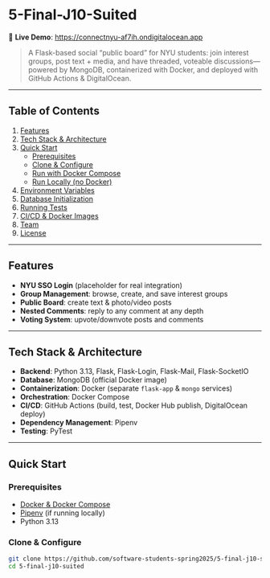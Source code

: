# 5-Final-J10-Suited

🔗 **Live Demo**: https://connectnyu-af7ih.ondigitalocean.app

> A Flask-based social “public board” for NYU students: join interest groups, post text + media, and have threaded, voteable discussions—powered by MongoDB, containerized with Docker, and deployed with GitHub Actions & DigitalOcean.

---

## Table of Contents

1. [Features](#features)  
2. [Tech Stack & Architecture](#tech-stack--architecture)  
3. [Quick Start](#quick-start)  
   - [Prerequisites](#prerequisites)  
   - [Clone & Configure](#clone--configure)  
   - [Run with Docker Compose](#run-with-docker-compose)  
   - [Run Locally (no Docker)](#run-locally-no-docker)  
4. [Environment Variables](#environment-variables)  
5. [Database Initialization](#database-initialization)  
6. [Running Tests](#running-tests)  
7. [CI/CD & Docker Images](#cicd--docker-images)  
8. [Team](#team)  
9. [License](#license)  

---

## Features

- **NYU SSO Login** (placeholder for real integration)  
- **Group Management**: browse, create, and save interest groups  
- **Public Board**: create text & photo/video posts  
- **Nested Comments**: reply to any comment at any depth  
- **Voting System**: upvote/downvote posts and comments  

---

## Tech Stack & Architecture

- **Backend**: Python 3.13, Flask, Flask-Login, Flask-Mail, Flask-SocketIO  
- **Database**: MongoDB (official Docker image)  
- **Containerization**: Docker (separate `flask-app` & `mongo` services)  
- **Orchestration**: Docker Compose  
- **CI/CD**: GitHub Actions (build, test, Docker Hub publish, DigitalOcean deploy)  
- **Dependency Management**: Pipenv  
- **Testing**: PyTest  

---

## Quick Start

### Prerequisites

- [Docker & Docker Compose](https://docs.docker.com/)  
- [Pipenv](https://pipenv.pypa.io/) (if running locally)  
- Python 3.13  

### Clone & Configure

```bash
git clone https://github.com/software-students-spring2025/5-final-j10-suited.git
cd 5-final-j10-suited
